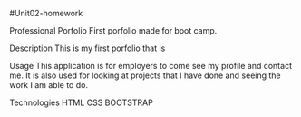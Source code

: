 #Unit02-homework


Professional Porfolio
First porfolio made for boot camp. 

Description
This is my first porfolio that is 

Usage
This application is for employers to come see my profile and contact me. It is also 
used for looking at projects that I have done and seeing the work I am able to do.



Technologies
HTML
CSS
BOOTSTRAP

